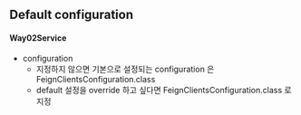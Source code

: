 ## Default configuration

#### Way02Service

- configuration
    - 지정하지 않으면 기본으로 설정되는 configuration 은 FeignClientsConfiguration.class
    - default 설정을 override 하고 싶다면 FeignClientsConfiguration.class 로 지정
